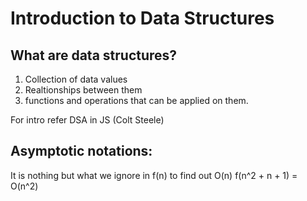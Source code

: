 # Introduction to Data Structures

## What are data structures?

1.  Collection of data values
2.  Realtionships between them
3.  functions and operations that can be applied on them.

For intro refer DSA in JS (Colt Steele)

## Asymptotic notations:

It is nothing but what we ignore in f(n) to find out O(n)
f(n^2 + n + 1) = O(n^2)
